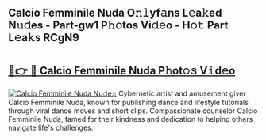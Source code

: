## Calcio Femminile Nuda O𝚗𝚕yf𝚊ns L𝚎a𝚔ed N𝚞𝚍es - Part-gw1 P𝚑𝚘tos Vi𝚍𝚎o - H𝚘𝚝 Part L𝚎a𝚔s RCgN9

# <h2><a href="http://kf6xysm.oniu.top/?m=Calcio+Femminile+Nuda">🔗👉 🔴 Calcio Femminile Nuda P𝚑ot𝚘𝚜 V𝚒d𝚎o</a></h2>

[![Calcio Femminile Nuda Nu𝚍e𝚜](https://i.imgur.com/0qMVB7G.gif)](http://kf6xysm.oniu.top/?m=Calcio+Femminile+Nuda)
Cybernetic artist and amusement giver Calcio Femminile Nuda, known for publishing dance and lifestyle tutorials through viral dance moves and short clips. Compassionate counselor Calcio Femminile Nuda, famed for their kindness and dedication to helping others navigate life's challenges.  
